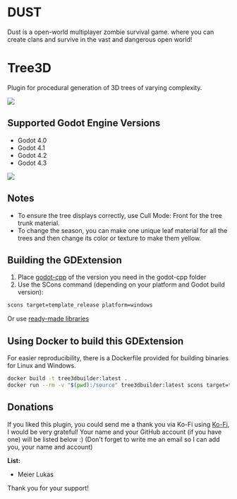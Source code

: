 # DUST
Dust is a open-world multiplayer zombie survival game. where you can create clans
and survive in the vast and dangerous open world!

# Tree3D
Plugin for procedural generation of 3D trees of varying complexity.

<img src="image/Tree3D.png">

## Supported Godot Engine Versions
- Godot 4.0
- Godot 4.1
- Godot 4.2
- Godot 4.3

<img src="image/preview.png">

## Notes
- To ensure the tree displays correctly, use Cull Mode: Front for the tree trunk material.
- To change the season, you can make one unique leaf material for all the trees and then change its color or texture to make them yellow.

## Building the GDExtension

1. Place [godot-cpp](https://github.com/godotengine/godot-cpp) of the version you need in the godot-cpp folder
2. Use the SCons command (depending on your platform and Godot build version):
```sh
scons target=template_release platform=windows
```
Or use [ready-made libraries](https://github.com/JekSun97/gdTree3D/releases)

## Using Docker to build this GDExtension

For easier reproducibility, there is a Dockerfile provided for building binaries for Linux and Windows.

```sh
docker build -t tree3dbuilder:latest .
docker run --rm -v "$(pwd):/source" tree3dbuilder:latest scons target=template_release arch=x86_64 platform=windows
```

## Donations
If you liked this plugin, you could send me a thank you via Ko-Fi using [Ko-Fi](https://ko-fi.com/jeksun), I would be very grateful!
Your name and your GitHub account (if you have one) will be listed below :)
(Don't forget to write me an email so I can add you, your name and account)

**List:**
- Meier Lukas

Thank you for your support!
